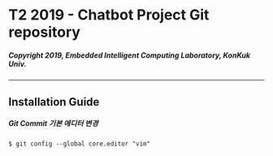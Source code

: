 # T2 2019 - Chatbot Project Git repository

##### Copyright 2019, Embedded Intelligent Computing Laboratory, KonKuk Univ.

---------------------------------------
Installation Guide
---------------------------------------

    
##### Git Commit 기본 에디터 변경

    $ git config --global core.editor "vim"
